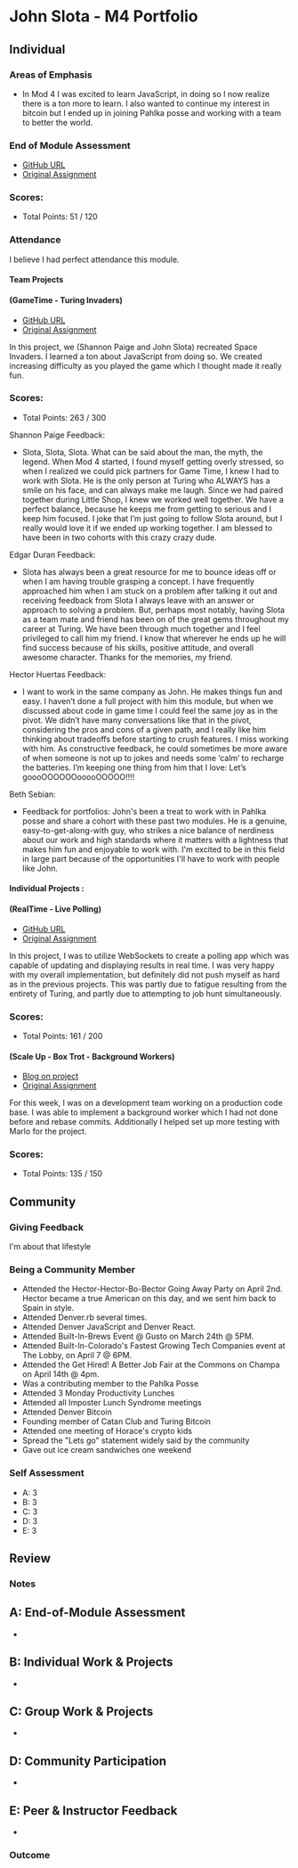 # John Slota - M4 Portfolio

## Individual

### Areas of Emphasis

* In Mod 4 I was excited to learn JavaScript, in doing so I now realize there is a ton more to learn. I also wanted to continue my interest in bitcoin but I ended up in joining Pahlka posse and working with a team to better the world. 

### End of Module Assessment

* [GitHub URL](https://github.com/slota/final)
* [Original Assignment](https://github.com/turingschool/curriculum/blob/master/source/projects/real_time.markdown)

### Scores:

* Total Points: 51 / 120

### Attendance

I believe I had perfect attendance this module. 

#### Team Projects

#### (GameTime - Turing Invaders)

* [GitHub URL](http://shannonpaige.github.io/turing-invaders/)
* [Original Assignment](https://github.com/turingschool/lesson_plans/blob/master/ruby_04-apis_and_scalability/gametime_project.markdown)

In this project, we (Shannon Paige and John Slota) recreated Space Invaders. I learned a ton about JavaScript from doing so. We created increasing difficulty as you played the game which I thought made it really fun.

### Scores:

* Total Points: 263 / 300

Shannon Paige Feedback:

* Slota, Slota, Slota. What can be said about the man, the myth, the legend. When Mod 4 started, I found myself getting overly stressed, so when I realized we could pick partners for Game Time, I knew I had to work with Slota. He is the only person at Turing who ALWAYS has a smile on his face, and can always make me laugh. Since we had paired together during Little Shop, I knew we worked well together. We have a perfect balance, because he keeps me from getting to serious and I keep him focused. I joke that I’m just going to follow Slota around, but I really would love it if we ended up working together. I am blessed to have been in two cohorts with this crazy crazy dude.

Edgar Duran Feedback: 

* Slota has always been a great resource for me to bounce ideas off or when I am having trouble grasping a concept. I have frequently approached him when I am stuck on a problem after talking it out and receiving feedback from Slota I always leave with an answer or approach to solving a problem. But, perhaps most notably, having Slota as a team mate and friend has been on of the great gems throughout my career at Turing. We have been through much together and I feel privileged to call him my friend. I know that wherever he ends up he will find success because of his skills, positive attitude, and overall awesome character. Thanks for the memories, my friend.

Hector Huertas Feedback: 

* I want to work in the same company as John. He makes things fun and easy. I haven’t done a full project with him this module, but when we discussed about code in game time I could feel the same joy as in the pivot. We didn’t have many conversations like that in the pivot, considering the pros and cons of a given path, and I really like him thinking about tradeoffs before starting to crush features. I miss working with him. As constructive feedback, he could sometimes be more aware of when someone is not up to jokes and needs some ‘calm’ to recharge the batteries. I’m keeping one thing from him that I love: Let’s goooOOOOOOooooOOOOO!!!!

Beth Sebian: 

* Feedback for portfolios: John's been a treat to work with in Pahlka posse and share a cohort with these past two modules. He is a genuine, easy-to-get-along-with guy, who strikes a nice balance of nerdiness about our work and high standards where it matters with a lightness that makes him fun and enjoyable to work with. I'm excited to be in this field in large part because of the opportunities I'll have to work with people like John.


#### Individual Projects :

#### (RealTime - Live Polling)

* [GitHub URL](https://github.com/slota/real-time)
* [Original Assignment](https://github.com/turingschool/curriculum/blob/master/source/projects/real_time.markdown)

In this project, I was to utilize WebSockets to create a polling app which was capable of updating and displaying results in real time. I was very happy with my overall implementation, but definitely did not push myself as hard as in the previous projects. This was partly due to fatigue resulting from the entirety of Turing, and partly due to attempting to job hunt simultaneously.

### Scores:

* Total Points: 161 / 200

#### (Scale Up - Box Trot - Background Workers)

* [Blog on project](https://medium.com/@john.slota/building-rake-tasks-within-rake-tasks-b38cbfc6322#.jyypf0ec5)
* [Original Assignment](https://github.com/LookingForMe/lookingfor)

For this week, I was on a development team working on a production code base. I was able to implement a background worker which I had not done before and rebase commits. Additionally I helped set up more testing with Marlo for the project. 

### Scores:

* Total Points: 135 / 150

## Community

### Giving Feedback

I'm about that lifestyle

### Being a Community Member

* Attended the Hector-Hector-Bo-Bector Going Away Party on April 2nd. Hector became a true American on this day, and we sent him back to Spain in style.
* Attended Denver.rb several times.
* Attended Denver JavaScript and Denver React.
* Attended Built-In-Brews Event @ Gusto on March 24th @ 5PM. 
* Attended Built-In-Colorado's Fastest Growing Tech Companies event at The Lobby, on April 7 @ 6PM. 
* Attended the Get Hired! A Better Job Fair at the Commons on Champa on April 14th @ 4pm. 
* Was a contributing member to the Pahlka Posse
* Attended 3 Monday Productivity Lunches
* Attended all Imposter Lunch Syndrome meetings
* Attended Denver Bitcoin
* Founding member of Catan Club and Turing Bitcoin
* Attended one meeting of Horace's crypto kids
* Spread the "Lets go" statement widely said by the community
* Gave out ice cream sandwiches one weekend

### Self Assessment

* A: 3
* B: 3
* C: 3
* D: 3
* E: 3

## Review

### Notes

## A: End-of-Module Assessment

*

## B: Individual Work & Projects

*

## C: Group Work & Projects

*

## D: Community Participation

*

## E: Peer & Instructor Feedback

*

### Outcome
